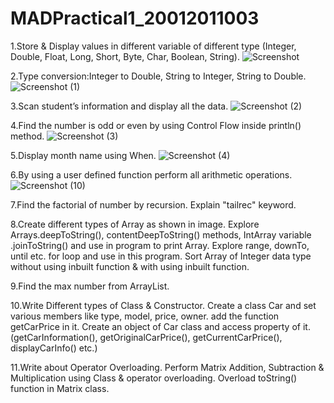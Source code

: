# MADPractical1_20012011003

1.Store & Display values in different variable of different type (Integer, Double, Float, Long, Short, Byte, Char, Boolean, String).
![Screenshot](https://user-images.githubusercontent.com/110647839/183276570-552ac6c0-6822-46d2-978d-db7c6235e25a.png)

2.Type conversion:Integer to Double, String to Integer, String to Double.
![Screenshot (1)](https://user-images.githubusercontent.com/110647839/183276612-9f2b773a-59f7-48c1-84a1-32a1f7486cea.png)

3.Scan student’s information and display all the data.
![Screenshot (2)](https://user-images.githubusercontent.com/110647839/183276637-effaf8f8-e9f2-4867-b70c-d16cbe13935e.png)

4.Find the number is odd or even by using Control Flow inside println() method.
![Screenshot (3)](https://user-images.githubusercontent.com/110647839/183276651-f5d346b8-3dc5-474a-a06c-df185a5bc30d.png)

5.Display month name using When.
![Screenshot (4)](https://user-images.githubusercontent.com/110647839/183276664-587985ac-bd8f-4cbe-af79-38fde70a2ae5.png)

6.By using a user defined function perform all arithmetic operations.
![Screenshot (10)](https://user-images.githubusercontent.com/110647839/183276680-1f83caea-72d5-4140-81fa-abc76b62f559.png)

7.Find the factorial of number by recursion. Explain "tailrec" keyword.

8.Create different types of Array as shown in image. Explore Arrays.deepToString(), contentDeepToString() methods, IntArray variable .joinToString()  and use in program to print Array. Explore range, downTo, until etc. for loop and use in this program. Sort Array of Integer data type without using inbuilt function & with using inbuilt function.

9.Find the max number from ArrayList.

10.Write Different types of Class & Constructor. Create a class Car and set various members like type, model, price, owner. add the function getCarPrice in it. Create an object of Car class and access property of it. (getCarInformation(), getOriginalCarPrice(), getCurrentCarPrice(), displayCarInfo() etc.)

11.Write about Operator Overloading. Perform Matrix Addition, Subtraction & Multiplication using Class & operator overloading. Overload toString() function in Matrix class.

